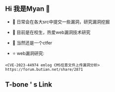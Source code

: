 ## Hi 我是Myan 👋

- 🔭 日常会在各大src中提交一些漏洞，研究漏洞挖掘
- 🌱 目前是在校生，热爱web漏洞技术研究
- 👯 当然还是一个ctfer

- ⭐️ web漏洞研究:
```
<CVE-2023-44974 emlog CMS任意文件上传漏洞分析> https://forum.butian.net/share/2871
```
## T-bone ' s Link

<!--

- 🤔 I’m looking for help with ...
- 💬 Ask me about ...
- 📫 How to reach me: ...
- 😄 Pronouns: ...
- ⚡ Fun fact: ...
-->
